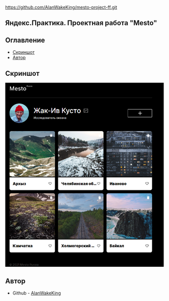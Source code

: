 https://github.com/AlanWakeKing/mesto-project-ff.git

<h2>Яндекс.Практика. Проектная работа "Mesto"</h2>

<h2 aling="center">Оглавление</h2>

- [Скриншот](#скриншот)
- [Автор](#автор)

<h2 aling="center">Скриншот</h2>

![](./images/screenshot.png)

<h2 aling="center">Автор</h2>

- Github - [AlanWakeKing](https://github.com/AlanWakeKing)